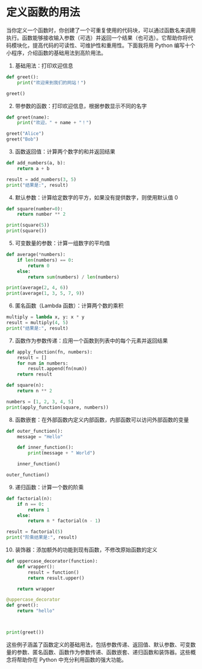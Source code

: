# 定义函数的用法

当你定义一个函数时，你创建了一个可重复使用的代码块，可以通过函数名来调用执行。函数能够接收输入参数（可选）并返回一个结果（也可选）。它帮助你将代码模块化，提高代码的可读性、可维护性和重用性。下面我将用 Python 编写十个小程序，介绍函数的基础用法到高阶用法。

1. 基础用法：打印欢迎信息
```python
def greet():
    print("欢迎来到我们的网站！")

greet()
```

2. 带参数的函数：打印欢迎信息，根据参数显示不同的名字
```python
def greet(name):
    print("欢迎，" + name + "！")

greet("Alice")
greet("Bob")
```

3. 函数返回值：计算两个数字的和并返回结果
```python
def add_numbers(a, b):
    return a + b

result = add_numbers(3, 5)
print("结果是:", result)
```

4. 默认参数：计算给定数字的平方，如果没有提供数字，则使用默认值 0
```python
def square(number=0):
    return number ** 2

print(square(5))
print(square())
```

5. 可变数量的参数：计算一组数字的平均值
```python
def average(*numbers):
    if len(numbers) == 0:
        return 0
    else:
        return sum(numbers) / len(numbers)

print(average(2, 4, 6))
print(average(1, 3, 5, 7, 9))
```

6. 匿名函数（Lambda 函数）：计算两个数的乘积
```python
multiply = lambda x, y: x * y
result = multiply(4, 5)
print("结果是:", result)
```

7. 函数作为参数传递：应用一个函数到列表中的每个元素并返回结果
```python
def apply_function(fn, numbers):
    result = []
    for num in numbers:
        result.append(fn(num))
    return result

def square(n):
    return n ** 2

numbers = [1, 2, 3, 4, 5]
print(apply_function(square, numbers))
```

8. 函数嵌套：在外部函数内定义内部函数，内部函数可以访问外部函数的变量
```python
def outer_function():
    message = "Hello"

    def inner_function():
        print(message + " World")

    inner_function()

outer_function()
```

9. 递归函数：计算一个数的阶乘
```python
def factorial(n):
    if n == 0:
        return 1
    else:
        return n * factorial(n - 1)

result = factorial(5)
print("阶乘结果是:", result)
```

10. 装饰器：添加额外的功能到现有函数，不修改原始函数的定义
```python
def uppercase_decorator(function):
    def wrapper():
        result = function()
        return result.upper()

    return wrapper

@uppercase_decorator
def greet():
    return "hello"



print(greet())
```

这些例子涵盖了函数定义的基础用法，包括参数传递、返回值、默认参数、可变数量的参数、匿名函数、函数作为参数传递、函数嵌套、递归函数和装饰器。这些概念将帮助你在 Python 中充分利用函数的强大功能。